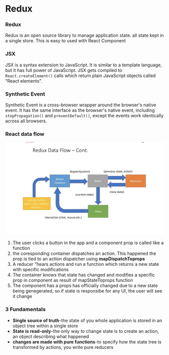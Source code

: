 # Redux

### Redux

Redux is an open source library to manage application state. all state kept in a single store. This is easy to used with React Component 

### JSX

JSX is a syntax extension to JavaScript. It is similar to a template language, but it has full power of JavaScript. JSX gets compiled to `React.createElement()` calls which return plain JavaScript objects called “React elements”.

### Synthetic Event

Synthetic Event is a cross-browser wrapper around the browser's native event. It has the same interface as the browser's native event, including `stopPropagation()` and `preventDefault()`, except the events work identically across all browsers. 

### React data flow

![Redux Data FLow](.gitbook/assets/screen-shot-2019-06-15-at-10.57.07-pm.png)

1. The user clicks a button in the app and a component prop is called like a function
2. the coresponding container dispatches an action. This happened the prop is tied to an action dispatcher using **mapDispatchToprops** 
3. A reducer "hears actions and run a function which returns a new state with specific modifications
4. The container knows that state has changed and modifies a specific prop in component as result of mapStateToprops function
5. The component has a props has officially changed due to a new state being genegerated, so if state is responsibe for any UI, the user will see it change

### 3 Fundamentals

* **Single source of truth**-the state of you whole application is stored in an object tree within a single store
* **State is read-only**-the only way to change state is to create an action, an object describing what happened
* **changes are made with pure functions**-to specify how the state tree is transformed by actions, you write pure reducers





